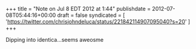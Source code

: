 +++
title = "Note on Jul 8 EDT 2012 at 1:44"
publishdate = 2012-07-08T05:44:16+00:00
draft = false
syndicated = [ 'https://twitter.com/chrisjohndeluca/status/221842114907095040?s=20' ]
+++

Dipping into identica...seems aweosme
